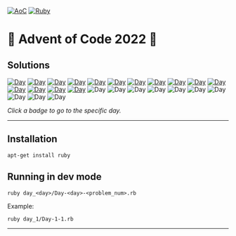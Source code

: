 <!-- Entries between SOLUTIONS and RESULTS tags are auto-generated -->

[![AoC](https://badgen.net/badge/AoC/2022/blue)](https://adventofcode.com/2022)
[![Ruby](https://badgen.net/badge/Ruby/v2.7.7+/red)](https://www.ruby-lang.org/en/documentation/installation/)

# 🎄 Advent of Code 2022 🎄

## Solutions

<!--SOLUTIONS-->

[![Day](https://badgen.net/badge/01/%E2%98%85%E2%98%85/green)](day_1)
[![Day](https://badgen.net/badge/02/%E2%98%85%E2%98%85/green)](day_2)
[![Day](https://badgen.net/badge/03/%E2%98%85%E2%98%85/green)](day_3)
[![Day](https://badgen.net/badge/04/%E2%98%85%E2%98%85/green)](day_4)
[![Day](https://badgen.net/badge/05/%E2%98%85%E2%98%85/green)](day_5)
[![Day](https://badgen.net/badge/06/%E2%98%85%E2%98%85/green)](day_6)
[![Day](https://badgen.net/badge/07/%E2%98%85%E2%98%85/green)](day_7)
[![Day](https://badgen.net/badge/08/%E2%98%85%E2%98%85/green)](day_8)
[![Day](https://badgen.net/badge/09/%E2%98%85%E2%98%85/green)](day_9)
[![Day](https://badgen.net/badge/10/%E2%98%85%E2%98%85/green)](day_10)
[![Day](https://badgen.net/badge/11/%E2%98%85%E2%98%85/green)](day_11)
[![Day](https://badgen.net/badge/12/%E2%98%85%E2%98%85/green)](day_12)
[![Day](https://badgen.net/badge/13/%E2%98%85%E2%98%85/green)](day_13)
[![Day](https://badgen.net/badge/14/%E2%98%85%E2%98%85/green)](day_14)
[![Day](https://badgen.net/badge/15/%E2%98%85%E2%98%85/green)](day_15)
![Day](https://badgen.net/badge/16/%E2%98%86%E2%98%86/gray)
![Day](https://badgen.net/badge/17/%E2%98%86%E2%98%86/gray)
![Day](https://badgen.net/badge/18/%E2%98%86%E2%98%86/gray)
![Day](https://badgen.net/badge/19/%E2%98%86%E2%98%86/gray)
![Day](https://badgen.net/badge/20/%E2%98%86%E2%98%86/gray)
![Day](https://badgen.net/badge/21/%E2%98%86%E2%98%86/gray)
![Day](https://badgen.net/badge/22/%E2%98%86%E2%98%86/gray)
![Day](https://badgen.net/badge/23/%E2%98%86%E2%98%86/gray)
![Day](https://badgen.net/badge/24/%E2%98%86%E2%98%86/gray)
![Day](https://badgen.net/badge/25/%E2%98%86%E2%98%86/gray)

<!--/SOLUTIONS-->

_Click a badge to go to the specific day._

---

## Installation

```
apt-get install ruby
```

## Running in dev mode

```
ruby day_<day>/Day-<day>-<problem_num>.rb
```

Example:

```
ruby day_1/Day-1-1.rb
```

---
